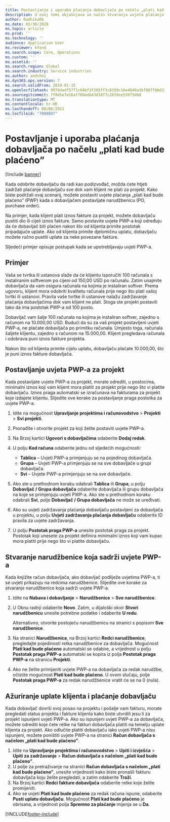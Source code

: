 ```yaml
---
title: Postavljanje i uporaba plaćanja dobavljača po načelu „plati kad bude plaćeno”
description: U ovoj temi objašnjava se način stvaranja uvjeta plaćanja „plati kad bude plaćeno” (PWP, pay-when-paid) tako da dobavljaču možete djelomična pustiti plaćanje na temelju uplate klijenta.
author: RadhikaRS
ms.date: 03/30/2020
ms.topic: article
ms.prod: ''
ms.technology: ''
audience: Application User
ms.reviewer: kfend
ms.search.scope: Core, Operations
ms.custom: ''
ms.assetid: ''
ms.search.region: Global
ms.search.industry: Service industries
ms.author: andchoi
ms.dyn365.ops.version: 7
ms.search.validFrom: 2019-01-15
ms.openlocfilehash: 9976dadf57f1c84bf3f295ff3c8359c16e4849a3bf887f8bd33e46a04e2a5952
ms.sourcegitcommit: 7f8d1e7a16af769adb43d1877c28fdce53975db8
ms.translationtype: MT
ms.contentlocale: hr-HR
ms.lasthandoff: 08/06/2021
ms.locfileid: "7008847"
---
```

# <a name="set-up-and-use-pay-when-paid-vendor-payments"></a>Postavljanje i uporaba plaćanja dobavljača po načelu „plati kad bude plaćeno”

[!include [banner](../includes/banner.md)]

Kada odobrite dobavljaču da radi kao podizvođač, možda ćete htjeti zadržati plaćanje dobavljaču sve dok vam klijent ne plati za projekt. Kako biste podržali ovaj scenarij, možete postaviti uvjete plaćanja „plati kad bude plaćeno” (PWP) kada s dobavljačem postavljate narudžbenicu (PO, purchase order).

Na primjer, kada klijent plati iznos fakture za projekt, možete dobavljaču pustiti dio ili cijeli iznos fakture. Samo postavite uvjete PWP-a koji određuju da će dobavljač biti plaćen nakon što od klijenta primite postotak pripadajuće uplate. Ako od klijenta primite djelomičnu uplatu, dobavljaču možete ručno pustiti uplate za neke povezane fakture.

Sljedeći primjer opisuje postupak kada se upotrebljavaju uvjeti PWP-a.

## <a name="example"></a>Primjer

Vaša se tvrtka ili ustanova slaže da će klijentu isporučiti 100 računala s instaliranim softverom po cijeni od 150,00 USD po računalu. Zatim unajmite dobavljača da vam osigura računala na kojima je instaliran softver. Prema ugovoru, klijent mora odobriti kvalitetu računala prije nego što plati vašoj tvrtki ili ustanovi. Pravila vaše tvrtke ili ustanove nalažu zadržavanje plaćanja dobavljačima dok vam klijent ne plati. Stoga ste projekt postavili tako da ima postotak PWP-a od 100 posto.

Dobavljač vam šalje 100 računala na kojima je instaliran softver, zajedno s računom na 10.000,00 USD. Budući da su za vaš projekt postavljeni uvjeti PWP-a, ne plaćate dobavljača po primitku računala. Umjesto toga, računala šaljete klijentu, zajedno s računom na 15.000,00. Klijent pregledava računala i odobrava puni iznos fakture projekta.

Nakon što od klijenta primite cijelu uplatu, dobavljaču plaćate 10.000,00, što je puni iznos fakture dobavljača.

## <a name="set-up-pwp-terms-for-a-project"></a>Postavljanje uvjeta PWP-a za projekt

Kada postavljate uvjete PWP-a za projekt, morate odrediti, u postocima, minimalni iznos koji vam klijent mora platiti za projekt prije nego što vi platite dobavljaču. Iznos praga automatski se izračunava na fakturama za projekt koje izdajete klijentu. Slijedite ove korake za postavljanje praga postotka za uvjete PWP-a.

1. Idite na mogućnost **Upravljanje projektima i računovodstvo** \> **Projekti** \> **Svi projekti**.
2. Pronađite i otvorite projekt za koji želite postaviti uvjete PWP-a.
3. Na Brzoj kartici **Ugovori s dobavljačima** odaberite **Dodaj redak**.
3. U polju **Kod računa** odaberite jednu od sljedećih mogućnosti:

    - **Tablica** – Uvjeti PWP-a primjenjuju se na pojedinog dobavljača.
    - **Grupa** – Uvjeti PWP-a primjenjuju se na sve dobavljače u grupi dobavljača.
    - **Svi** – Uvjete PWP-a primjenjuju se na sve dobavljače.

4. Ako ste u prethodnom koraku odabrali **Tablica** ili **Grupa**, u polju **Dobavljač / Grupa dobavljača** odaberite dobavljača ili grupu dobavljača na koje se primjenjuju uvjeti PWP-a. Ako ste u prethodnom koraku odabrali **Svi**, polje **Dobavljač / Grupa dobavljača** ne može se uređivati.
5. Ako su uvjeti zadržavanja plaćanja dobavljaču postavljeni za dobavljača u projektu, u polju **Uvjeti zadržavanja plaćanja dobavljaču** odaberite ID pravila za uvjete zadržavanja.
6. U polju **Postotak praga PWP-a** unesite postotak praga za projekt. Postotak koji unesete za projekt definira minimalni iznos koji vam kupac mora platiti prije nego što vi platite dobavljaču.

## <a name="create-a-po-that-has-pwp-terms"></a>Stvaranje narudžbenice koja sadrži uvjete PWP-a

Kada knjižite račun dobavljača, ako dobavljač podliježe uvjetima PWP-a, ti se uvjeti prikazuju na redcima narudžbenice. Slijedite ove korake za stvaranje narudžbenice koja sadrži uvjete PWP-a.

1. Idite na **Nabava i dobavljanje** \> **Narudžbenice** \> **Sve narudžbenice**.
2. U Oknu radnji odaberite **Novo**. Zatim, u dijaloški okvir **Stvori narudžbenicu** unesite potrebne podatke i odaberite **U redu**.

    Alternativno, otvorite postojeću narudžbenicu na stranici s popisom **Sve narudžbenice**.

4. Na stranici **Narudžbenica**, na Brzoj kartici **Redci narudžbenice**, pregledajte pojedinosti retka narudžbenice za dobavljača. Mogućnost **Plati kad bude plaćeno** automatski se odabire, a vrijednost u polju **Postotak praga PWP-a** automatski se kopira iz polja **Postotak praga PWP-a** na stranicu **Projekti**.
6. Ako ne želite primijeniti uvjete PWP-a na dobavljača za redak narudžbe, očistite mogućnost **Plati kad bude plaćeno**. U ovom slučaju, polje **Postotak praga PWP-a** za redak narudžbenice vratit će se na 0 (nula).

## <a name="update-a-customer-payment-and-pay-the-vendor"></a>Ažuriranje uplate klijenta i plaćanje dobavljaču

Kada dobavljač dovrši svoj posao na projektu i pošalje vam fakturu, morate pregledati status projekta i fakture klijenta kako biste utvrdili jesu li za projekt ispunjeni uvjeti PWP-a. Ako su ispunjeni uvjeti PWP-a za dobavljača, možete odrediti koje ćete retke na fakturi dobavljača platiti na temelju uplate klijenta za projekt. Ako odlučite platiti dobavljaču iako uvjeti PWP-a nisu ispunjeni, možete poništiti uvjete PWP-a na stranici **Račun dobavljača s načelom „plati kad bude plaćeno”**.

1. Idite na **Upravljanje projektima i računovodstvo** \> **Upiti i izvješća** \> **Upiti za zadržavanje** \> **Račun dobavljača s načelom „plati kad bude plaćeno”**.
2. U polje za pretraživanje na stranici **Račun dobavljača s načelom „plati kad bude plaćeno”**, unesite vrijednosti kako biste pronašli fakturu dobavljača koju želite pregledati, a zatim odaberite **Traži**.
3. Na Brzoj kartici **Redci fakture dobavljača** odaberite retke koje želite promijeniti.
4. Ako se uvjeti **Plati kad bude plaćeno** za redak računa ispune, odaberite **Pusti uplatu dobavljaču**. Mogućnost **Plati kad bude plaćeno** je obrisana, a vrijednost polja **Spremno za plaćanje** mijenja se u **Da**.


[!INCLUDE[footer-include](../includes/footer-banner.md)]
